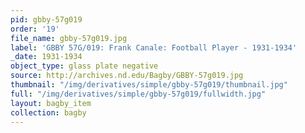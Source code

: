 ```yaml
---
pid: gbby-57g019
order: '19'
file_name: gbby-57g019.jpg
label: 'GBBY 57G/019: Frank Canale: Football Player - 1931-1934'
_date: 1931-1934
object_type: glass plate negative
source: http://archives.nd.edu/Bagby/GBBY-57g019.jpg
thumbnail: "/img/derivatives/simple/gbby-57g019/thumbnail.jpg"
full: "/img/derivatives/simple/gbby-57g019/fullwidth.jpg"
layout: bagby_item
collection: bagby
---
```

